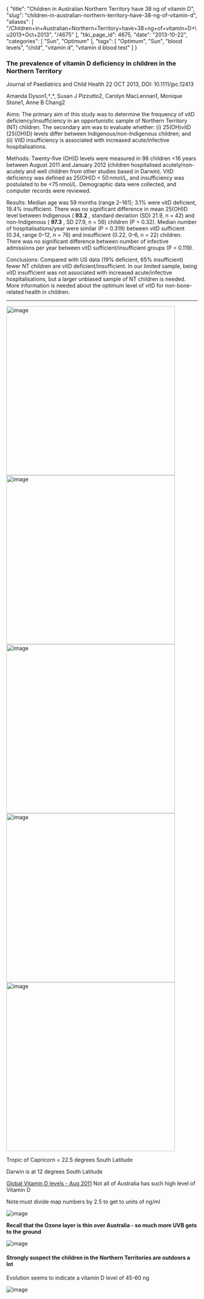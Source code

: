 {
    "title": "Children in Australian Northern Territory have 38 ng of vitamin D",
    "slug": "children-in-australian-northern-territory-have-38-ng-of-vitamin-d",
    "aliases": [
        "/Children+in+Australian+Northern+Territory+have+38+ng+of+vitamin+D+\u2013+Oct+2013",
        "/4675"
    ],
    "tiki_page_id": 4675,
    "date": "2013-10-22",
    "categories": [
        "Sun",
        "Optimum"
    ],
    "tags": [
        "Optimum",
        "Sun",
        "blood levels",
        "child",
        "vitamin d",
        "vitamin d blood test"
    ]
}


### The prevalence of vitamin D deficiency in children in the Northern Territory

Journal of Paediatrics and Child Health 22 OCT 2013, DOI: 10.1111/jpc.12413

Amanda Dyson1,†,*,     Susan J Pizzutto2,     Carolyn MacLennan1,     Monique Stone1,     Anne B Chang2

Aims: The primary aim of this study was to determine the frequency of vitD deficiency/insufficiency in an opportunistic sample of Northern Territory (NT) children. The secondary aim was to evaluate whether: (i) 25(OH)vitD (25(OH)D) levels differ between Indigenous/non-Indigenous children; and (ii) VitD insufficiency is associated with increased acute/infective hospitalisations.

Methods: Twenty-five (OH)D levels were measured in 98 children <16 years between August 2011 and January 2012 (children hospitalised acutely/non-acutely and well children from other studies based in Darwin). VitD deficiency was defined as 25(OH)D < 50 nmol/L, and insufficiency was postulated to be <75 nmol/L. Demographic data were collected, and computer records were reviewed.

Results: Median age was 59 months (range 2–161); 3.1% were vitD deficient, 19.4% insufficient. There was no significant difference in mean 25(OH)D level between Indigenous ( **93.2** , standard deviation (SD) 21.9, n = 42) and non-Indigenous ( **97.3** , SD 27.9, n = 56) children (P = 0.32). Median number of hospitalisations/year were similar (P = 0.319) between vitD sufficient (0.34, range 0–12, n = 76) and insufficient (0.22, 0–6, n = 22) children. There was no significant difference between number of infective admissions per year between vitD sufficient/insufficient groups (P = 0.119).

Conclusions: Compared with US data (19% deficient, 65% insufficient) fewer NT children are vitD deficient/insufficient. In our limited sample, being vitD insufficient was not associated with increased acute/infective hospitalisations, but a larger unbiased sample of NT children is needed. More information is needed about the optimum level of vitD for non-bone-related health in children. 

---

<img src="https://d378j1rmrlek7x.cloudfront.net/attachments/jpeg/australia-map-tropic-of-capricorn.jpg" alt="image" width="444">
<img src="https://d378j1rmrlek7x.cloudfront.net/attachments/gif/uv--australia.gif" alt="image" width="444">
<img src="https://d378j1rmrlek7x.cloudfront.net/attachments/jpeg/allice-springs.jpg" alt="image" width="444">
<img src="https://d378j1rmrlek7x.cloudfront.net/attachments/jpeg/uv-darwin.jpg" alt="image" width="444">
<img src="https://d378j1rmrlek7x.cloudfront.net/attachments/png/uvduring-the-day.png" alt="image" width="444">

Tropic of Capricorn = 22.5 degrees South Latitude

Darwin is at 12 degrees South Latitude

[Global Vitamin D levels - Aug 2011](/tags/global-vitamin-d-levels-aug-2011.html) Not all of Australia has such high level of Vitamin D

Note:must divide map numbers by 2.5 to get to units of ng/ml

<img src="https://d378j1rmrlek7x.cloudfront.net/attachments/jpeg/map-ocenia.jpg" alt="image">

 **Recall that the Ozone layer is thin over Australia - so much more UVB gets to the ground** 

<img src="/attachments/d3.mock.jpg" alt="image"> 

#### Strongly suspect the children in the Northern Territories are outdoors a lot  
Evolution seems to indicate a vitamin D level  of 45-60 ng

<img src="/attachments/d3.mock.jpg" alt="image">